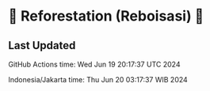 
# 🌳 Reforestation (Reboisasi) 🌲

## Last Updated

GitHub Actions time: Wed Jun 19 20:17:37 UTC 2024

Indonesia/Jakarta time: Thu Jun 20 03:17:37 WIB 2024
